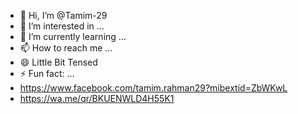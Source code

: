 - 👋 Hi, I’m @Tamim-29
- 👀 I’m interested in ...
- 🌱 I’m currently learning ...
- 📫 How to reach me ...
- 😄 Little Bit Tensed 
- ⚡ Fun fact: ...
- https://www.facebook.com/tamim.rahman29?mibextid=ZbWKwL
- https://wa.me/qr/BKUENWLD4H55K1

<!---
Tamim-29/Tamim-29 is a ✨ special ✨ repository because its `README.md` (this file) appears on your GitHub profile.
You can click the Preview link to take a look at your changes.
--->
